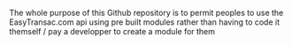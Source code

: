 The whole purpose of this Github repository is to permit peoples to use the EasyTransac.com api using pre built modules rather than having to code it themself / pay a developper to create a module for them
